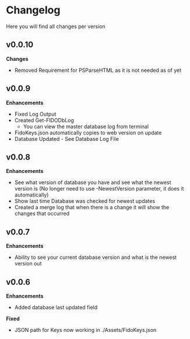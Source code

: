 # Changelog

Here you will find all changes per version

## v0.0.10

**Changes**

* Removed Requirement for PSParseHTML as it is not needed as of yet

## v0.0.9

**Enhancements**

* Fixed Log Output
* Created Get-FIDODbLog
  * You can view the master database log from terminal
* FidoKeys.json automatically copies to web version on update
* Database Updated - See Database Log File

## v0.0.8

**Enhancements**

- See what version of database you have and see what the newest version is (No longer need to use -NewestVersion parameter, it does it automatically)
- Show last time Database was checked for newest updates
- Created a merge log that when there is a change it will show the changes that occurred

## v0.0.7

**Enhancements**

- Ability to see your current database version and what is the newest version out

## v0.0.6

**Enhancements**

- Added database last updated field

**Fixed**

- JSON path for Keys now working in ./Assets/FidoKeys.json
